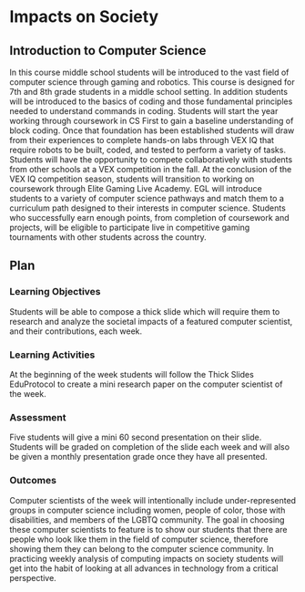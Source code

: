 # Impacts on Society

## Introduction to Computer Science

In this course middle school students will be introduced to the vast field of computer science through gaming and robotics. This course is designed for 7th and 8th grade students in a middle school setting. In addition students will be introduced to the basics of coding and those fundamental principles needed to understand commands in coding.
Students will start the year working through coursework in CS First to gain a baseline understanding of block coding. Once that foundation has been established students will draw from their experiences to complete hands-on labs through VEX IQ that require robots to be built, coded, and tested to perform a variety of tasks. Students will have the opportunity to compete collaboratively with students from other schools at a VEX competition in the fall. At the conclusion of the VEX IQ competition season, students will transition to working on coursework through Elite Gaming Live Academy. EGL will introduce students to a variety of computer science pathways and match them to a curriculum path designed to their interests in computer science. Students who successfully earn enough points, from completion of coursework and projects, will be eligible to participate live in competitive gaming tournaments with other students across the country.


## Plan

### Learning Objectives

Students will be able to compose a thick slide which will require them to research and analyze the societal impacts of a featured computer scientist, and their contributions, each week. 

### Learning Activities

At the beginning of the week students will follow the Thick Slides EduProtocol to create a mini research paper on the computer scientist of the week.

### Assessment

Five students will give a mini 60 second presentation on their slide. Students will be graded on completion of the slide each week and will also be given a monthly presentation grade once they have all presented. 

### Outcomes

Computer scientists of the week will intentionally include under-represented groups in computer science including women, people of color, those with disabilities, and members of the LGBTQ community. The goal in choosing these computer scientists to feature is to show our students that there are people who look like them in the field of computer science, therefore showing them they can belong to the computer science community. In practicing weekly analysis of computing impacts on society students will get into the habit of looking at all advances in technology from a critical perspective.
